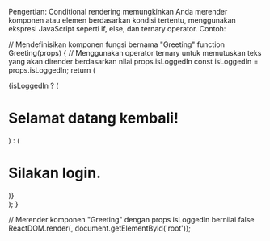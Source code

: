 Pengertian:
Conditional rendering memungkinkan Anda merender komponen atau elemen berdasarkan kondisi tertentu, menggunakan ekspresi JavaScript seperti if, else, dan ternary operator.
Contoh:

// Mendefinisikan komponen fungsi bernama "Greeting"
function Greeting(props) {
  // Menggunakan operator ternary untuk memutuskan teks yang akan dirender berdasarkan nilai props.isLoggedIn
  const isLoggedIn = props.isLoggedIn;
  return (
    <div>
      {isLoggedIn ? (
        <h1>Selamat datang kembali!</h1>
      ) : (
        <h1>Silakan login.</h1>
      )}
    </div>
  );
}

// Merender komponen "Greeting" dengan props isLoggedIn bernilai false
ReactDOM.render(<Greeting isLoggedIn={false} />, document.getElementById('root'));